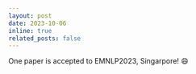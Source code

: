 ```yaml
---
layout: post
date: 2023-10-06
inline: true
related_posts: false
---
```


One paper is accepted to EMNLP2023, Singarpore! :smile: